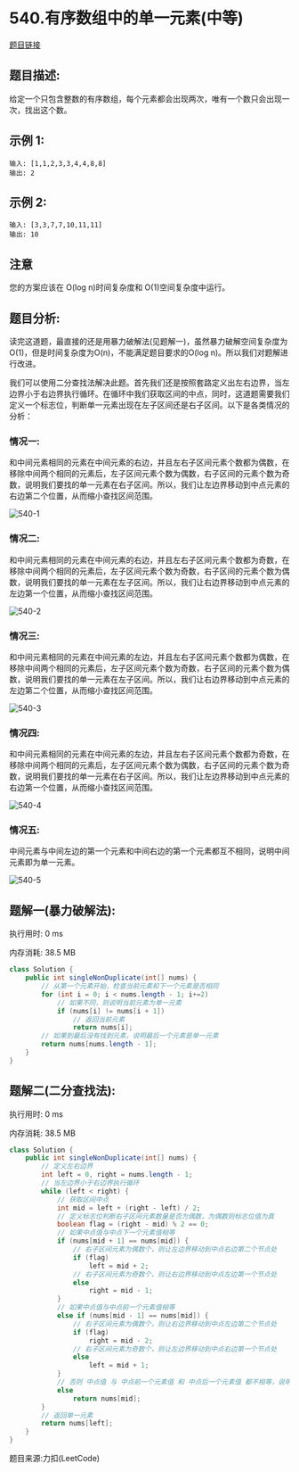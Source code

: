 # 540.有序数组中的单一元素(中等)

[题目链接](https://leetcode-cn.com/problems/single-element-in-a-sorted-array/)

## 题目描述:

给定一个只包含整数的有序数组，每个元素都会出现两次，唯有一个数只会出现一次，找出这个数。

## 示例 1:

```
输入: [1,1,2,3,3,4,4,8,8]
输出: 2
```

## 示例 2:

```
输入: [3,3,7,7,10,11,11]
输出: 10
```

## 注意

您的方案应该在 O(log n)时间复杂度和 O(1)空间复杂度中运行。

## 题目分析:

读完这道题，最直接的还是用暴力破解法(见题解一)，虽然暴力破解空间复杂度为O(1)，但是时间复杂度为O(n)，不能满足题目要求的O(log n)。所以我们对题解进行改进。

我们可以使用二分查找法解决此题。首先我们还是按照套路定义出左右边界，当左边界小于右边界执行循环。在循环中我们获取区间的中点，同时，这道题需要我们定义一个标志位，判断单一元素出现在左子区间还是右子区间。以下是各类情况的分析：

### 情况一:

和中间元素相同的元素在中间元素的右边，并且左右子区间元素个数都为偶数，在移除中间两个相同的元素后，左子区间元素个数为偶数，右子区间的元素个数为奇数，说明我们要找的单一元素在右子区间。所以，我们让左边界移动到中点元素的右边第二个位置，从而缩小查找区间范围。

![540-1](https://user-images.githubusercontent.com/57750019/132101061-3ef9b9bd-10d7-4d25-bde6-bd897ab4437b.png)

### 情况二:

和中间元素相同的元素在中间元素的右边，并且左右子区间元素个数都为奇数，在移除中间两个相同的元素后，左子区间元素个数为奇数，右子区间的元素个数为偶数，说明我们要找的单一元素在左子区间。所以，我们让右边界移动到中点元素的左边第一个位置，从而缩小查找区间范围。

![540-2](https://user-images.githubusercontent.com/57750019/132101068-92d738d0-6347-4e11-b48d-7135d2602d85.png)

### 情况三:

和中间元素相同的元素在中间元素的左边，并且左右子区间元素个数都为偶数，在移除中间两个相同的元素后，左子区间元素个数为奇数，右子区间的元素个数为偶数，说明我们要找的单一元素在左子区间。所以，我们让右边界移动到中点元素的左边第二个位置，从而缩小查找区间范围。

![540-3](https://user-images.githubusercontent.com/57750019/132101073-eadc326e-96ce-4086-9ef2-4732e96054cd.png)

### 情况四:

和中间元素相同的元素在中间元素的左边，并且左右子区间元素个数都为奇数，在移除中间两个相同的元素后，左子区间元素个数为偶数，右子区间的元素个数为奇数，说明我们要找的单一元素在右子区间。所以，我们让左边界移动到中点元素的右边第一个位置，从而缩小查找区间范围。

![540-4](https://user-images.githubusercontent.com/57750019/132101080-3651378e-c4f1-4036-ae37-72df8347df15.png)

### 情况五:

中间元素与中间左边的第一个元素和中间右边的第一个元素都互不相同，说明中间元素即为单一元素。

![540-5](https://user-images.githubusercontent.com/57750019/132101087-5b4540f6-e9da-4b8d-85e5-62443afd94ec.png)

## 题解一(暴力破解法):

执行用时: 0 ms

内存消耗: 38.5 MB

```java
class Solution {
    public int singleNonDuplicate(int[] nums) {
        // 从第一个元素开始，检查当前元素和下一个元素是否相同
        for (int i = 0; i < nums.length - 1; i+=2)
            // 如果不同，则说明当前元素为单一元素
            if (nums[i] != nums[i + 1])
                // 返回当前元素
                return nums[i];
        // 如果到最后没有找到元素，说明最后一个元素是单一元素
        return nums[nums.length - 1];
    }
}
```

## 题解二(二分查找法):

执行用时: 0 ms

内存消耗: 38.5 MB

```java
class Solution {
    public int singleNonDuplicate(int[] nums) {
        // 定义左右边界
        int left = 0, right = nums.length - 1;
        // 当左边界小于右边界执行循环
        while (left < right) {
            // 获取区间中点
            int mid = left + (right - left) / 2;
            // 定义标志位判断右子区间元素数量是否为偶数，为偶数则标志位值为真
            boolean flag = (right - mid) % 2 == 0;
            // 如果中点值与中点下一个元素值相等
            if (nums[mid + 1] == nums[mid]) {
                // 右子区间元素为偶数个，则让左边界移动到中点右边第二个节点处
                if (flag)
                    left = mid + 2;
                // 右子区间元素为奇数个，则让右边界移动到中点左边第一个节点处
                else
                    right = mid - 1;
            }
            // 如果中点值与中点前一个元素值相等
            else if (nums[mid - 1] == nums[mid]) {
                // 右子区间元素为偶数个，则让右边界移动到中点左边第二个节点处
                if (flag)
                    right = mid - 2;
                // 右子区间元素为奇数个，则让左边界移动到中点右边第一个节点处
                else
                    left = mid + 1;
            }
            // 否则 中点值 与 中点前一个元素值 和 中点后一个元素值 都不相等，说明中点值就是单一元素
            else
                return nums[mid];
        }
        // 返回单一元素
        return nums[left];
    }
}
```

题目来源:力扣(LeetCode)
